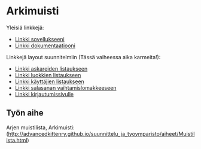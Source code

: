 # Arkimuisti

Yleisiä linkkejä:

* [Linkki sovellukseeni](http://suvialat.users.cs.helsinki.fi/arkimuisti)
* [Linkki dokumentaatiooni](https://github.com/Sihuvi84/Tsoha-Bootstrap/tree/master/doc)

Linkkejä layout suunnitelmiin (Tässä vaiheessa aika karmeita!):
* [Linkki askareiden listaukseen](http://suvialat.users.cs.helsinki.fi/arkimuisti/tasks)
* [Linkki luokkien listaukseen](http://suvialat.users.cs.helsinki.fi/arkimuisti/gategories)
* [Linkki käyttäjien listaukseen](http://suvialat.users.cs.helsinki.fi/arkimuisti/users)
* [Linkki salasanan vaihtamislomakkeeseen](http://suvialat.users.cs.helsinki.fi/arkimuisti/user)
* [Linkki kirjautumissivulle](http://suvialat.users.cs.helsinki.fi/arkimuisti/login)

## Työn aihe

Arjen muistilista, Arkimuisti:
(http://advancedkittenry.github.io/suunnittelu_ja_tyoymparisto/aiheet/Muistilista.html) 

